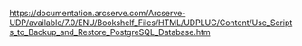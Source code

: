 

https://documentation.arcserve.com/Arcserve-UDP/available/7.0/ENU/Bookshelf_Files/HTML/UDPLUG/Content/Use_Scripts_to_Backup_and_Restore_PostgreSQL_Database.htm

